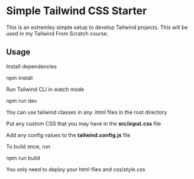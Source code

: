 # Simple Tailwind CSS Starter

This is an extremley simple setup to develop Tailwind projects. This will be used in my Tailwind From Scratch course.

## Usage

Install dependencies

npm install

Run Tailwind CLI in watch mode

npm run dev

You can use tailwind classes in any .html files in the root directory

Put any custom CSS that you may have in the **src/input.css** file

Add any config values to the **tailwind.config.js** file

To build once, run

npm run build

You only need to deploy your html files and css/style.css
